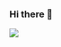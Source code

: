 ### Hi there 👋



<img src="https://github-readme-stats.vercel.app/api?username=Nisarg12&&show_icons=true&title_color=ffffff&icon_color=bb2acf&text_color=daf7dc&bg_color=151515">
